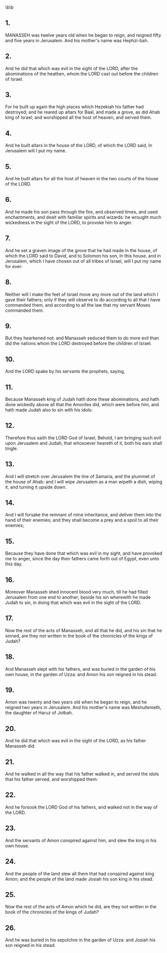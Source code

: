 \b\b
## 1.
MANASSEH was twelve years old when he began to reign, and reigned fifty and five years in Jerusalem.  And his mother's name was Hephzi-bah.
## 2.
And he did that which was evil in the sight of the LORD, after the abominations of the heathen, whom the LORD cast out before the children of Israel.
## 3.
For he built up again the high places which Hezekiah his father had destroyed; and he reared up altars for Baal, and made a grove, as did Ahab king of Israel; and worshipped all the host of heaven, and served them.
## 4.
And he built altars in the house of the LORD, of which the LORD said, In Jerusalem will I put my name.
## 5.
And he built altars for all the host of heaven in the two courts of the house of the LORD.
## 6.
And he made his son pass through the fire, and observed times, and used enchantments, and dealt with familiar spirits and wizards: he wrought much wickedness in the sight of the LORD, to provoke him to anger.
## 7.
And he set a graven image of the grove that he had made in the house, of which the LORD said to David, and to Solomon his son, In this house, and in Jerusalem, which I have chosen out of all tribes of Israel, will I put my name for ever:
## 8.
Neither will I make the feet of Israel move any more out of the land which I gave their fathers; only if they will observe to do according to all that I have commanded them, and according to all the law that my servant Moses commanded them.
## 9.
But they hearkened not: and Manasseh seduced them to do more evil than did the nations whom the LORD destroyed before the children of Israel.
## 10.
And the LORD spake by his servants the prophets, saying,
## 11.
Because Manasseh king of Judah hath done these abominations, and hath done wickedly above all that the Amorites did, which were before him, and hath made Judah also to sin with his idols:
## 12.
Therefore thus saith the LORD God of Israel, Behold, I am bringing such evil upon Jerusalem and Judah, that whosoever heareth of it, both his ears shall tingle.
## 13.
And I will stretch over Jerusalem the line of Samaria, and the plummet of the house of Ahab: and I will wipe Jerusalem as a man wipeth a dish, wiping it, and turning it upside down.
## 14.
And I will forsake the remnant of mine inheritance, and deliver them into the hand of their enemies; and they shall become a prey and a spoil to all their enemies;
## 15.
Because they have done that which was evil in my sight, and have provoked me to anger, since the day their fathers came forth out of Egypt, even unto this day.
## 16.
Moreover Manasseh shed innocent blood very much, till he had filled Jerusalem from one end to another; beside his sin wherewith he made Judah to sin, in doing that which was evil in the sight of the LORD.
## 17.
Now the rest of the acts of Manasseh, and all that he did, and his sin that he sinned, are they not written in the book of the chronicles of the kings of Judah?
## 18.
And Manasseh slept with his fathers, and was buried in the garden of his own house, in the garden of Uzza: and Amon his son reigned in his stead.
## 19.
Amon was twenty and two years old when he began to reign, and he reigned two years in Jerusalem.  And his mother's name was Meshullemeth, the daughter of Haruz of Jotbah.
## 20.
And he did that which was evil in the sight of the LORD, as his father Manasseh did.
## 21.
And he walked in all the way that his father walked in, and served the idols that his father served, and worshipped them:
## 22.
And he forsook the LORD God of his fathers, and walked not in the way of the LORD.
## 23.
And the servants of Amon conspired against him, and slew the king in his own house.
## 24.
And the people of the land slew all them that had conspired against king Amon; and the people of the land made Josiah his son king in his stead.
## 25.
Now the rest of the acts of Amon which he did, are they not written in the book of the chronicles of the kings of Judah?
## 26.
And he was buried in his sepulchre in the garden of Uzza: and Josiah his son reigned in his stead.
